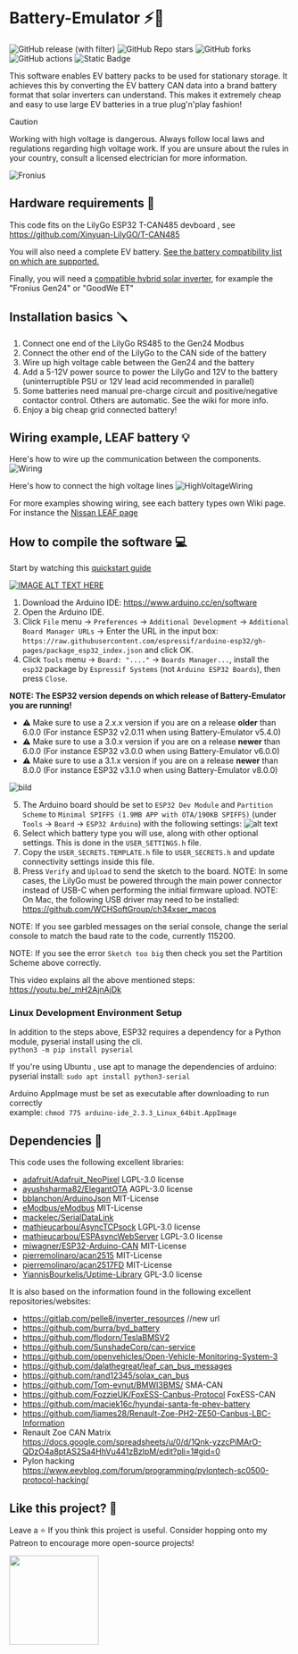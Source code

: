 # Battery-Emulator ⚡🔋
![GitHub release (with filter)](https://img.shields.io/github/v/release/dalathegreat/BYD-Battery-Emulator-For-Gen24?color=%23008000)
![GitHub Repo stars](https://img.shields.io/github/stars/dalathegreat/Battery-Emulator?style=flat&color=%23128512)
![GitHub forks](https://img.shields.io/github/forks/dalathegreat/Battery-Emulator?style=flat&color=%23128512)
![GitHub actions](https://img.shields.io/github/actions/workflow/status/dalathegreat/BYD-Battery-Emulator-For-Gen24/compile-all-batteries.yml?color=0E810E)
![Static Badge](https://img.shields.io/badge/made-with_love-blue?color=%23008000)

This software enables EV battery packs to be used for stationary storage. It achieves this by converting the EV battery CAN data into a brand battery format that solar inverters can understand. This makes it extremely cheap and easy to use large EV batteries in a true plug'n'play fashion!

> [!CAUTION]
> Working with high voltage is dangerous. Always follow local laws and regulations regarding high voltage work. If you are unsure about the rules in your country, consult a licensed electrician for more information.

![Fronius](https://github.com/dalathegreat/Battery-Emulator/assets/26695010/741c3237-8074-4891-9cd1-f47f0fe45cb5)


## Hardware requirements 📜
This code fits on the LilyGo ESP32 T-CAN485 devboard , see https://github.com/Xinyuan-LilyGO/T-CAN485

You will also need a complete EV battery. [See the battery compatibility list on which are supported.](https://github.com/dalathegreat/BYD-Battery-Emulator-For-Gen24/wiki#supported-batteries-list)

Finally, you will need a [compatible hybrid solar inverter](https://github.com/dalathegreat/BYD-Battery-Emulator-For-Gen24/wiki#supported-inverters-list), for example the "Fronius Gen24" or "GoodWe ET"

## Installation basics 🪛
1. Connect one end of the LilyGo RS485 to the Gen24 Modbus
2. Connect the other end of the LilyGo to the CAN side of the battery
3. Wire up high voltage cable between the Gen24 and the battery
4. Add a 5-12V power source to power the LilyGo and 12V to the battery (uninterruptible PSU or 12V lead acid recommended in parallel)
5. Some batteries need manual pre-charge circuit and positive/negative contactor control. Others are automatic. See the wiki for more info.
6. Enjoy a big cheap grid connected battery!

## Wiring example, LEAF battery 💡
Here's how to wire up the communication between the components.
![Wiring](https://github.com/dalathegreat/Battery-Emulator/assets/26695010/29edeeda-1002-4826-9183-39a027b3b9ed)


Here's how to connect the high voltage lines
![HighVoltageWiring](https://github.com/dalathegreat/Battery-Emulator/assets/26695010/f70e6262-d630-4148-9a39-dad32e79b3d6)

For more examples showing wiring, see each battery types own Wiki page. For instance the [Nissan LEAF page](https://github.com/dalathegreat/Battery-Emulator/wiki/Battery:-Nissan-LEAF---e%E2%80%90NV200)

## How to compile the software 💻

Start by watching this [quickstart guide](https://www.youtube.com/watch?v=hcl2GdHc0Y0)

[![IMAGE ALT TEXT HERE](https://img.youtube.com/vi/hcl2GdHc0Y0/0.jpg)](https://www.youtube.com/watch?v=hcl2GdHc0Y0)

1. Download the Arduino IDE: https://www.arduino.cc/en/software
2. Open the Arduino IDE.
3. Click `File` menu -> `Preferences` -> `Additional Development` -> `Additional Board Manager URLs` -> Enter the URL in the input box: `https://raw.githubusercontent.com/espressif/arduino-esp32/gh-pages/package_esp32_index.json` and click OK.
4. Click `Tools` menu -> `Board: "...."` -> `Boards Manager...`, install the `esp32` package by `Espressif Systems` (not `Arduino ESP32 Boards`), then press `Close`.

**NOTE: The ESP32 version depends on which release of Battery-Emulator you are running!**

- ⚠️ Make sure to use a 2.x.x version if you are on a release **older** than 6.0.0 (For instance ESP32 v2.0.11 when using Battery-Emulator v5.4.0)
- ⚠️ Make sure to use a 3.0.x version if you are on a release **newer** than 6.0.0 (For instance ESP32 v3.0.0 when using Battery-Emulator v6.0.0)
- ⚠️ Make sure to use a 3.1.x version if you are on a release **newer** than 8.0.0 (For instance ESP32 v3.1.0 when using Battery-Emulator v8.0.0)
  
![bild](https://github.com/dalathegreat/Battery-Emulator/assets/26695010/6a2414b1-f2ca-4746-8e8d-9afd78bd9252)

5. The Arduino board should be set to `ESP32 Dev Module` and `Partition Scheme` to `Minimal SPIFFS (1.9MB APP with OTA/190KB SPIFFS)` (under `Tools` -> `Board` -> `ESP32 Arduino`) with the following settings:
![alt text](https://github.com/dalathegreat/Battery-Emulator/blob/img/ArduinoSettings.png)
7. Select which battery type you will use, along with other optional settings. This is done in the `USER_SETTINGS.h` file.
8. Copy the `USER_SECRETS.TEMPLATE.h` file to `USER_SECRETS.h` and update connectivity settings inside this file.
9. Press `Verify` and `Upload` to send the sketch to the board.
NOTE: In some cases, the LilyGo must be powered through the main power connector instead of USB-C
      when performing the initial firmware upload.
NOTE: On Mac, the following USB driver may need to be installed: https://github.com/WCHSoftGroup/ch34xser_macos

NOTE: If you see garbled messages on the serial console, change the serial console to match the baud rate to the code, currently 115200.

NOTE: If you see the error `Sketch too big` then check you set the Partition Scheme above correctly.

This video explains all the above mentioned steps:
<https://youtu.be/_mH2AjnAjDk>


### Linux Development Environment Setup
In addition to the steps above, ESP32 requires a dependency for a Python module, pyserial install using the cli.\
```python3 -m pip install pyserial```

If you're using Ubuntu , use apt to manage the dependencies of arduino:\
pyserial install: ```sudo apt install python3-serial```

Arduino AppImage must be set as executable after downloading to run correctly\
example: ```chmod 775 arduino-ide_2.3.3_Linux_64bit.AppImage```

## Dependencies 📖
This code uses the following excellent libraries: 
- [adafruit/Adafruit_NeoPixel](https://github.com/adafruit/Adafruit_NeoPixel) LGPL-3.0 license
- [ayushsharma82/ElegantOTA](https://github.com/ayushsharma82/ElegantOTA) AGPL-3.0 license 
- [bblanchon/ArduinoJson](https://github.com/bblanchon/ArduinoJson) MIT-License
- [eModbus/eModbus](https://github.com/eModbus/eModbus) MIT-License
- [mackelec/SerialDataLink](https://github.com/mackelec/SerialDataLink)
- [mathieucarbou/AsyncTCPsock](https://github.com/mathieucarbou/AsyncTCPSock) LGPL-3.0 license
- [mathieucarbou/ESPAsyncWebServer](https://github.com/mathieucarbou/ESPAsyncWebServer) LGPL-3.0 license
- [miwagner/ESP32-Arduino-CAN](https://github.com/miwagner/ESP32-Arduino-CAN/) MIT-License
- [pierremolinaro/acan2515](https://github.com/pierremolinaro/acan2515) MIT-License
- [pierremolinaro/acan2517FD](https://github.com/pierremolinaro/acan2517FD) MIT-License
- [YiannisBourkelis/Uptime-Library](https://github.com/YiannisBourkelis/Uptime-Library) GPL-3.0 license 

It is also based on the information found in the following excellent repositories/websites:
- https://gitlab.com/pelle8/inverter_resources //new url
- https://github.com/burra/byd_battery
- https://github.com/flodorn/TeslaBMSV2
- https://github.com/SunshadeCorp/can-service
- https://github.com/openvehicles/Open-Vehicle-Monitoring-System-3
- https://github.com/dalathegreat/leaf_can_bus_messages
- https://github.com/rand12345/solax_can_bus
- https://github.com/Tom-evnut/BMWI3BMS/ SMA-CAN
- https://github.com/FozzieUK/FoxESS-Canbus-Protocol FoxESS-CAN
- https://github.com/maciek16c/hyundai-santa-fe-phev-battery
- https://github.com/ljames28/Renault-Zoe-PH2-ZE50-Canbus-LBC-Information
- Renault Zoe CAN Matrix https://docs.google.com/spreadsheets/u/0/d/1Qnk-yzzcPiMArO-QDzO4a8ptAS2Sa4HhVu441zBzlpM/edit?pli=1#gid=0
- Pylon hacking https://www.eevblog.com/forum/programming/pylontech-sc0500-protocol-hacking/

## Like this project? 💖
Leave a ⭐ If you think this project is useful. Consider hopping onto my Patreon to encourage more open-source projects!

<a href="https://www.patreon.com/dala">
	<img src="https://c5.patreon.com/external/logo/become_a_patron_button@2x.png" width="160">
</a>
